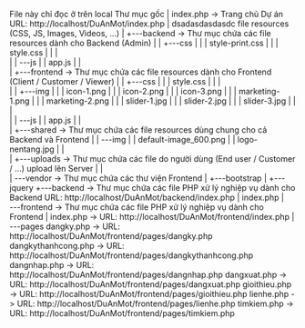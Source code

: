 File này chỉ đọc ở trên local
Thư mục gốc
|   index.php                           -> Trang chủ Dự án
                                        URL: http://localhost/DuAnMot/index.php
|   dsadasdasdasdc file resources (CSS, JS, Images, Videos, ...)
|   +---backend                         -> Thư mục chứa các file resources dành cho Backend (Admin)
|   |   +---css
|   |   |       style-print.css
|   |   |       style.css
|   |   |       
|   |   \---js
|   |           app.js
|   |           
|   +---frontend                        -> Thư mục chứa các file resources dành cho Frontend (Client / Customer / Viewer)
|   |   +---css
|   |   |       style.css
|   |   |       
|   |   +---img
|   |   |       icon-1.png
|   |   |       icon-2.png
|   |   |       icon-3.png
|   |   |       marketing-1.png
|   |   |       marketing-2.png
|   |   |       slider-1.jpg
|   |   |       slider-2.jpg
|   |   |       slider-3.jpg
|   |   |       
|   |   \---js
|   |           app.js
|   |           
|   +---shared                          -> Thư mục chứa các file resources dùng chung cho cả Backend và Frontend
|   |   \---img
|   |           default-image_600.png
|   |           logo-nentang.jpg
|   |           
|   +---uploads                         -> Thư mục chứa các file do người dùng (End user / Customer / ...) upload lên Server
|   |       
|   \---vendor                          -> Thư mục chứa các thư viện Frontend
|       +---bootstrap
|       +---jquery
+---backend                             -> Thư mục chứa các file PHP xử lý nghiệp vụ dành cho Backend
                                        URL: http://localhost/DuAnMot/backend/index.php
|       index.php
|       
\---frontend                            -> Thư mục chứa các file PHP xử lý nghiệp vụ dành cho Frontend
    |   index.php                       -> URL: http://localhost/DuAnMot/frontend/index.php
    |   
    \---pages
            dangky.php                  -> URL: http://localhost/DuAnMot/frontend/pages/dangky.php
            dangkythanhcong.php         -> URL: http://localhost/DuAnMot/frontend/pages/dangkythanhcong.php
            dangnhap.php                -> URL: http://localhost/DuAnMot/frontend/pages/dangnhap.php
            dangxuat.php                -> URL: http://localhost/DuAnMot/frontend/pages/dangxuat.php
            gioithieu.php               -> URL: http://localhost/DuAnMot/frontend/pages/gioithieu.php
            lienhe.php                  -> URL: http://localhost/DuAnMot/frontend/pages/lienhe.php
            timkiem.php                 -> URL: http://localhost/DuAnMot/frontend/pages/timkiem.php